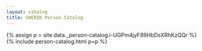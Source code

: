 ```yaml
---
layout: catalog
title: SWERIK Person Catalog
---
```

{% assign p = site.data._person-catalog.i-UGPm4jyF89HbDsXRhKzQQr %}
{% include person-catalog.html p=p %}

